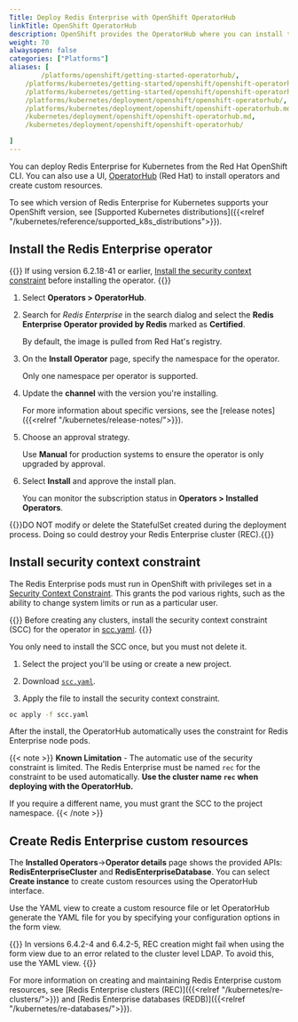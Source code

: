 ```yaml
---
Title: Deploy Redis Enterprise with OpenShift OperatorHub
linkTitle: OpenShift OperatorHub
description: OpenShift provides the OperatorHub where you can install the Redis Enterprise operator from the administrator user interface.
weight: 70
alwaysopen: false
categories: ["Platforms"]
aliases: [
        /platforms/openshift/getting-started-operatorhub/,
    /platforms/kubernetes/getting-started/openshift/openshift-operatorhub/,
    /platforms/kubernetes/getting-started/openshift/openshift-operatorhub.md,
    /platforms/kubernetes/deployment/openshift/openshift-operatorhub/,
    /platforms/kubernetes/deployment/openshift/openshift-operatorhub.md,
    /kubernetes/deployment/openshift/openshift-operatorhub.md,
    /kubernetes/deployment/openshift/openshift-operatorhub/

]
---
```


You can deploy Redis Enterprise for Kubernetes from the Red Hat OpenShift CLI. You can also use a UI, [OperatorHub](https://docs.openshift.com/container-platform/4.11/operators/index.html) (Red Hat) to install operators and create custom resources.

To see which version of Redis Enterprise for Kubernetes supports your OpenShift version, see [Supported Kubernetes distributions]({{<relref "/kubernetes/reference/supported_k8s_distributions">}}).

## Install the Redis Enterprise operator

{{<warning>}} If using version 6.2.18-41 or earlier, [Install the security context constraint](#install-security-context-constraint) before installing the operator. {{</warning>}}

1. Select **Operators > OperatorHub**.

2. Search for _Redis Enterprise_ in the search dialog and select the **Redis Enterprise Operator provided by Redis** marked as **Certified**.

    By default, the image is pulled from Red Hat's registry.

3. On the **Install Operator** page, specify the namespace for the operator.

    Only one namespace per operator is supported.

4. Update the **channel** with the version you're installing. 

    For more information about specific versions, see the [release notes]({{<relref "/kubernetes/release-notes/">}}).

5. Choose an approval strategy.

    Use **Manual** for production systems to ensure the operator is only upgraded by approval.

6. Select **Install** and approve the install plan.

   You can monitor the subscription status in **Operators > Installed Operators**.

{{<warning>}}DO NOT modify or delete the StatefulSet created during the deployment process. Doing so could destroy your Redis Enterprise cluster (REC).{{</warning>}}

## Install security context constraint

The Redis Enterprise pods must run in OpenShift with privileges set in a [Security Context Constraint](https://docs.openshift.com/container-platform/4.4/authentication/managing-security-context-constraints.html#security-context-constraints-about_configuring-internal-oauth). This grants the pod various rights, such as the ability to change system limits or run as a particular user.

{{<warning>}}
 Before creating any clusters, install the security context constraint (SCC) for the operator in [scc.yaml](https://github.com/RedisLabs/redis-enterprise-k8s-docs/blob/master/openshift/scc.yaml).
{{</warning>}}

You only need to install the SCC once, but you must not delete it.

1. Select the project you'll be using or create a new project.

1. Download [`scc.yaml`](https://github.com/RedisLabs/redis-enterprise-k8s-docs/blob/master/openshift/scc.yaml).

1. Apply the file to install the security context constraint.

  ```sh
  oc apply -f scc.yaml
  ```

After the install, the OperatorHub automatically uses the constraint for Redis Enterprise node pods.

{{< note >}}
**Known Limitation** - The automatic use of the security constraint is limited. The
Redis Enterprise must be named `rec` for the constraint to be used automatically.  **Use the cluster name `rec` when deploying with the OperatorHub.**

If you require a different name, you must grant the SCC to the project
namespace.
{{< /note >}}

## Create Redis Enterprise custom resources

The **Installed Operators**->**Operator details** page shows the provided APIs: **RedisEnterpriseCluster** and **RedisEnterpriseDatabase**. You can select **Create instance** to create custom resources using the OperatorHub interface.

Use the YAML view to create a custom resource file or let OperatorHub generate the YAML file for you by specifying your configuration options in the form view.

{{<note>}} In versions 6.4.2-4 and 6.4.2-5, REC creation might fail when using the form view due to an error related to the cluster level LDAP. To avoid this, use the YAML view.
{{</note>}}

For more information on creating and maintaining Redis Enterprise custom resources, see [Redis Enterprise clusters (REC)]({{<relref "/kubernetes/re-clusters/">}}) and [Redis Enterprise databases (REDB)]({{<relref "/kubernetes/re-databases/">}}).
